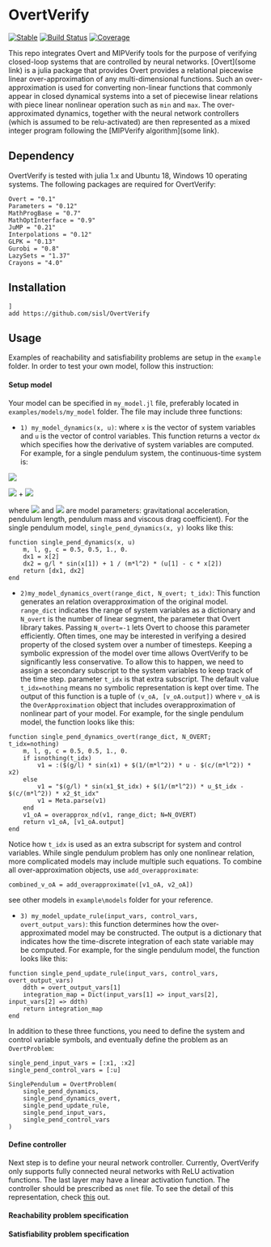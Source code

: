 # OvertVerify

[![Stable](https://img.shields.io/badge/docs-stable-blue.svg)](https://sisl.github.io/OvertVerify.jl/stable)
[![Build Status](https://travis-ci.com/sisl/OvertVerify.jl.svg?branch=master)](https://travis-ci.com/sisl/OvertVerify.jl)
[![Coverage](https://codecov.io/gh/sisl/OvertVerify.jl/branch/master/graph/badge.svg)](https://codecov.io/gh/sisl/OvertVerify.jl)

This repo integrates Overt and MIPVerify tools for the purpose of verifying closed-loop systems that are controlled by neural networks. [Overt](some link) is a julia package that provides Overt provides a relational piecewise linear over-approximation of any multi-dimensional functions. Such an over-approximation is used for converting non-linear functions that commonly appear in closed dynamical systems into a set of piecewise linear relations with piece linear nonlinear operation such as `min` and `max`. The over-approximated dynamics, together with the neural network controllers (which is assumed to be relu-activated) are then represented as a mixed integer program following the [MIPVerify algorithm](some link).

## Dependency
OvertVerify is tested with julia 1.x and Ubuntu 18, Windows 10 operating systems. The following packages are required for OvertVerify:

```
Overt = "0.1"
Parameters = "0.12"
MathProgBase = "0.7"
MathOptInterface = "0.9"
JuMP = "0.21"
Interpolations = "0.12"
GLPK = "0.13"
Gurobi = "0.8"
LazySets = "1.37"
Crayons = "4.0"
```

## Installation
```
]
add https://github.com/sisl/OvertVerify
```

## Usage
Examples of reachability and satisfiability problems are setup in the `example` folder.
In order to test your own model, follow this instruction:
#### Setup model
Your model can be specified in `my_model.jl` file, preferably located in `examples/models/my_model` folder. The file may include three functions:
- `1) my_model_dynamics(x, u)`: where `x` is the vector of system variables and `u` is the vector of control variables. This function returns a vector `dx` which specifies how the derivative of system variables are computed. For example, for a single pendulum system, the continuous-time system is:

<img src="https://render.githubusercontent.com/render/math?math=\dot{x}_1 = x_2">

<img src="https://render.githubusercontent.com/render/math?math=\dot{x}_2 = \frac{g}{l} \sin(x_1)"> +
<img src="https://render.githubusercontent.com/render/math?math=\frac{u_1 - c x_2}{ml^2}">

where
<img src="https://render.githubusercontent.com/render/math?math=g, l, m">  and
<img src="https://render.githubusercontent.com/render/math?math=c"> are model parameters: gravitational acceleration, pendulum length, pendulum mass and viscous drag coefficient). For the single pendulum model, `single_pend_dynamics(x, y)` looks like this:

```
function single_pend_dynamics(x, u)
	m, l, g, c = 0.5, 0.5, 1., 0.
    dx1 = x[2]
    dx2 = g/l * sin(x[1]) + 1 / (m*l^2) * (u[1] - c * x[2])
    return [dx1, dx2]
end
```

- `2)my_model_dynamics_overt(range_dict, N_overt; t_idx)`: This function generates an relation overapproximation of the original model. `range_dict` indicates the range of system variables as a dictionary and `N_overt` is the number of linear segment, the parameter that Overt library takes. Passing `N_overt=-1` lets Overt to choose this parameter efficiently.
Often times, one may be interested in verifying a desired property of the closed system over
a number of timesteps. Keeping a symbolic expression of the model over time allows OvertVerify to be significantly less conservative. To allow this to happen, we need to assign a secondary subscript to the system variables to keep track of the time step. parameter `t_idx` is that extra subscript. The default value `t_idx=nothing` means no symbolic representation is kept over time. The output of this function is a tuple of `(v_oA, [v_oA.output])` where `v_oA` is the `OverApproximation` object that includes overapproximation of nonlinear part of your model. For example, for the single pendulum model, the function looks like this:
```
function single_pend_dynamics_overt(range_dict, N_OVERT; t_idx=nothing)
	m, l, g, c = 0.5, 0.5, 1., 0.
	if isnothing(t_idx)
		v1 = :($(g/l) * sin(x1) + $(1/(m*l^2)) * u - $(c/(m*l^2)) * x2)
	else
    	v1 = "$(g/l) * sin(x1_$t_idx) + $(1/(m*l^2)) * u_$t_idx - $(c/(m*l^2)) * x2_$t_idx"
    	v1 = Meta.parse(v1)
	end
    v1_oA = overapprox_nd(v1, range_dict; N=N_OVERT)
    return v1_oA, [v1_oA.output]
end
```
Notice how `t_idx` is used as an extra subscript for system and control variables. While single pendulum problem has only one nonlinear relation, more complicated models may include multiple such equations. To combine all over-approximation objects, use `add_overapproximate`:
```
combined_v_oA = add_overapproximate([v1_oA, v2_oA])
```
see other models in `example\models` folder for your reference.

- `3) my_model_update_rule(input_vars, control_vars, overt_output_vars)`: this function determines how the over-approximated model may be constructed. The output is a dictionary
that indicates how the time-discrete integration of each state variable may be computed.
For example, for the single pendulum model, the function looks like this:
```
function single_pend_update_rule(input_vars, control_vars, overt_output_vars)
    ddth = overt_output_vars[1]
    integration_map = Dict(input_vars[1] => input_vars[2], input_vars[2] => ddth)
    return integration_map
end
```

In addition to these three functions, you need to define the system and control variable symbols, and eventually define the problem as an `OvertProblem`:
```
single_pend_input_vars = [:x1, :x2]
single_pend_control_vars = [:u]

SinglePendulum = OvertProblem(
	single_pend_dynamics,
	single_pend_dynamics_overt,
	single_pend_update_rule,
	single_pend_input_vars,
	single_pend_control_vars
)
```

#### Define controller
Next step is to define your neural network controller. Currently, OvertVerify only supports
fully connected neural networks with ReLU activation functions. The last layer may have a linear activation function. The controller should be prescribed as `nnet` file. To see the detail of this representation, check [this](https://github.com/sisl/NNet) out.

#### Reachability problem specification


#### Satisfiability problem specification
